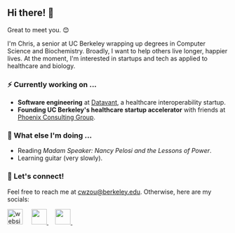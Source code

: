 ## Hi there! 👋

Great to meet you. 😊

I'm Chris, a senior at UC Berkeley wrapping up degrees in Computer Science and Biochemistry. Broadly, I want to help others live longer, happier lives. At the moment, I'm interested in startups and tech as applied to healthcare and biology.

### ⚡  Currently working on ...
- **Software engineering** at [Datavant](http://datavant.com/), a healthcare interoperability startup.
- **Founding UC Berkeley's healthcare startup accelerator** with friends at [Phoenix Consulting Group](https://phoenix.berkeley.edu).

### 🌱  What else I'm doing ...
- Reading _Madam Speaker: Nancy Pelosi and the Lessons of Power_.
- Learning guitar (very slowly).

### 💬  Let's connect!
Feel free to reach me at cwzou@berkeley.edu. Otherwise, here are my socials:

<p float="left">
  <a href="https://chriswzou.github.io">
<img src="https://user-images.githubusercontent.com/44085112/124795629-3b30d100-df1e-11eb-8a61-896e3d73d149.png"
     width=35
     height=35
     alt="website"
/></a>
  &nbsp; &nbsp;
  <a href="https://linkedin.com/in/chriswzou">
<img src="https://user-images.githubusercontent.com/44085112/124795783-6d423300-df1e-11eb-928e-5b0580351e86.png"
     width=35
     height=35
/>
  </a>
  &nbsp; &nbsp;
  <a href="https://twitter.com/chriswzou">
<img src="https://user-images.githubusercontent.com/44085112/124795861-86e37a80-df1e-11eb-8285-f61171f6f0c3.png"
     width=35
     height=35
/>
  </a>
  &nbsp; &nbsp;
</p>


